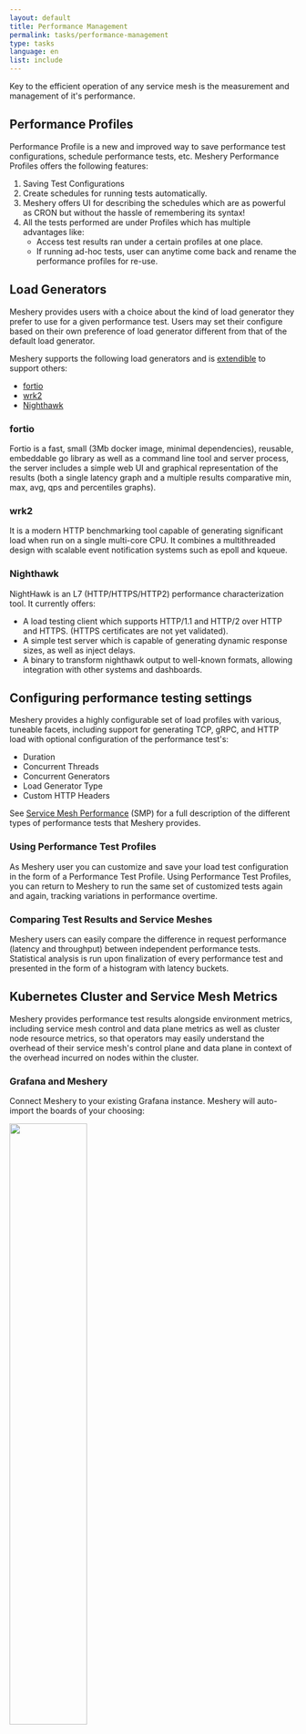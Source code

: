 ```yaml
---
layout: default
title: Performance Management
permalink: tasks/performance-management
type: tasks
language: en
list: include
---
```


Key to the efficient operation of any service mesh is the measurement and management of it's performance.

## Performance Profiles

Performance Profile is a new and improved way to save performance test configurations, schedule performance tests, etc. Meshery Performance Profiles offers the following features:

1. Saving Test Configurations
2. Create schedules for running tests automatically.
3. Meshery offers UI for describing the schedules which are as powerful as CRON but without the hassle of remembering its syntax!
4. All the tests performed are under Profiles which has multiple advantages like:
   - Access test results ran under a certain profiles at one place.
   - If running ad-hoc tests, user can anytime come back and rename the performance profiles for re-use.

## Load Generators

Meshery provides users with a choice about the kind of load generator they prefer to use for a given performance test. Users may set their configure based on their own preference of load generator different from that of the default load generator.

Meshery supports the following load generators and is [extendible](extensibility) to support others:

- [fortio](#fortio)
- [wrk2](#wrk2)
- [Nighthawk](#nighthawk)

### fortio

Fortio is a fast, small (3Mb docker image, minimal dependencies),
reusable, embeddable go library as well as a command line tool and server process,
the server includes a simple web UI and graphical representation of the results
(both a single latency graph and a multiple results comparative min, max, avg, qps and percentiles graphs).

### wrk2

It is a modern HTTP benchmarking tool capable of generating significant load when run on a single multi-core CPU. It combines a multithreaded design with scalable event notification systems such as epoll and kqueue.

### Nighthawk

NightHawk is an L7 (HTTP/HTTPS/HTTP2) performance characterization tool. It currently offers:

- A load testing client which supports HTTP/1.1 and HTTP/2 over HTTP and HTTPS. (HTTPS certificates are not yet validated).
- A simple test server which is capable of generating dynamic response sizes, as well as inject delays.
- A binary to transform nighthawk output to well-known formats, allowing integration with other systems and dashboards.

## Configuring performance testing settings

Meshery provides a highly configurable set of load profiles with various, tuneable facets, including support for generating TCP, gRPC, and HTTP load with optional configuration of the performance test's:

- Duration
- Concurrent Threads
- Concurrent Generators
- Load Generator Type
- Custom HTTP Headers

See [Service Mesh Performance](https://smp-spec.io) (SMP) for a full description of the different types of performance tests that Meshery provides.

### Using Performance Test Profiles

As Meshery user you can customize and save your load test configuration in the form of a Performance Test Profile. Using Performance Test Profiles, you can return to Meshery to run the same set of customized tests again and again, tracking variations in performance overtime.

### Comparing Test Results and Service Meshes

Meshery users can easily compare the difference in request performance (latency and throughput) between independent performance tests. Statistical analysis is run upon finalization of every performance test and presented in the form of a histogram with latency buckets.

## Kubernetes Cluster and Service Mesh Metrics

Meshery provides performance test results alongside environment metrics, including service mesh control and data plane metrics as well as cluster node resource metrics, so that operators may easily understand the overhead of their service mesh's control plane and data plane in context of the overhead incurred on nodes within the cluster.

### Grafana and Meshery

Connect Meshery to your existing Grafana instance. Meshery will auto-import the boards of your choosing:

<a href="{{ site.baseurl }}/assets/img/performance-management/meshery-and-grafana.png">
    <img src="{{ site.baseurl }}/assets/img/performance-management/meshery-and-grafana.png" style="width: 52%" />
</a>

### [Connecting to Grafana]({{ site.baseurl }}/guides/meshery-metrics#expose-grafana-service)

If you have an API key configured to restrict access to your Grafana boards, you will need to enter the API key when establishing Meshery's connection to Grafana. You may also set up a [Grafana board](https://grafana.com/docs/grafana/latest/http_api/dashboard/#create-update-dashboard) and then set up an API key:

- Import Grafana boards
  - Import existing Grafana boards via API
  - Import custom Grafana board via yaml
- Configure graph panel preferences

### [Prometheus and Meshery]({{ site.baseurl }}/guides/meshery-metrics#expose-prometheus-service)

Meshery allows users to connect to one or more Prometheus instances in order to gather telemetric data (in the form of metrics). These metrics may pertain to service meshes, Kubernetes, applications on the mesh or any other metric that Prometheus has collected.

Once you have connected Meshery to your Prometheus deployment(s), you may perform ad-hoc connectivity tests to verify communication between Meshery and Prometheus.

## Suggested Reading

- Guide: [Interpreting Performance Test Results]({{ site.baseurl }}/guides/interpreting-performance-test-results)


